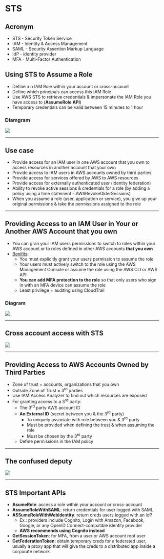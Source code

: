 # STS

## Acronym
* STS - Security Token Service
* IAM - Identity & Access Management
* SAML - Security Assertion Markup Language
* IdP - identity provider
* MFA - Multi-Factor Authentication

## Using STS to Assume a Role
* Define a n IAM Role within your account or cross-account
* Define which principals can access this IAM Role
* Use AWS STS to retrieve credentials & impersonate the IAM Role you have access to (**AssumeRole API**)
* Temporary credentials can be valid between 15 minutes to 1 hour

### Diamgram
[<img src="https://i.imgur.com/B88C7SI.png">](https://i.imgur.com/B88C7SI.png)

---

## Use case
* Provide access for an IAM user in one AWS account that you own to access resources in another account that your own
* Provide access to IAM users in AWS accounts owned by third parties
* Provide access for services offered by AWS to AWS resources
* Provide access for externally authenticated user (identity federation)
* Ability to revoke active sessions & credentials for a role (by adding a policy using a time statement - AWSRevokeOlderSessions)
* When you assume a role (user, application or service), you give up your original
  permissions & take the permissions assigned to the role
  
---

## Providing Access to an IAM User in Your or Another AWS Account that you own
* You can gran your IAM users permissions to switch to roles within your AWS account
  or to roles defined in other AWS accounts **that you own**
* <ins>Benifits</ins>: 
   * You must explicitly grant your users permission to assume the role
   * Your users must actively switch to the role using the AWS Management Console or assume
    the role using the AWS CLI or AWS API
   * **You can add MFA protection to the role** so that only users who sign in with an MFA
    device can assume the role
   * Least privilege + auditing using CloudTrail
  
### Diagram
[<img src="https://i.imgur.com/PhPzF49.png">](https://i.imgur.com/PhPzF49.png)

---

## Cross account access with STS
[<img src="https://i.imgur.com/FKNoSem.png">](https://i.imgur.com/FKNoSem.png)

---

## Providing Access to AWS Accounts Owned by Third Parties
* Zone of trust = accounts, organizations that you own 
* Outside Zone of Trust = 3<sup>rd</sup> parties
* Use IAM Access Analyzer to find out which resources are exposed
* For granting access to a 3<sup>rd</sup> party:
  * The 3<sup>rd</sup> party AWS account ID
  * **An External ID** (secret between you & the 3<sup>rd</sup> party)
    * To uniquely associate with role between you & 3<sup>rd</sup> party
    * Must be provided when defining the trust & when assuming the role
    * Must be chosen by the 3<sup>rd</sup> party
  * Define permissions in the IAM policy
  
  
---

## The confused deputy
[<img src="https://i.imgur.com/k1BI4am.png">](https://i.imgur.com/k1BI4am.png)

---

## STS Important APIs
* **AsumeRole**: access a role within your account or cross-account
* **AssumeRoleWithSAML**: return credentials for user logged with SAML
* **ASSumeRoleWithWebIdentity**: return creds users logged with an IdP
  * Ex.: providers include Cognito, Login with Amazon, Facebook, Google, or any OpenID
    Connect-compatible identity provider
  * **AWS recommends using Cognito instead**
* **GetSessionToken**: for MFA, from a user or AWS account root user
* **GetFederationToken**: obtain temporary creds for a federated user, usually a proxy app
  that will give the creds to a distributed app inside a corporate network
